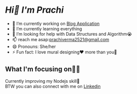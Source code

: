#  ***Hi👋 I'm Prachi***

- 🔭 I’m currently working on [Blog Application](https://github.com/prachi2523/Blog-Application.git)
- 🌱 I’m currently learning everything
- 🤔 I’m looking for help with Data Structures and Algorithm😭
- 📫 reach me asap:prachiverma2521@gmail.com
- 😄 Pronouns: She/her
- ⚡ Fun fact: I love mural designing❤️ more than you🤣

## What I'm focusing on👩‍💻
Currently improving my Nodejs skill🎯<br>
BTW you can also connect with me on [Linkedin](https://www.linkedin.com/in/prachi-verma-b10111245)

<!-- ### Language and Tools used:
<img src="https://upload.wikimedia.org/wikipedia/commons/6/6a/JavaScript-logo.png" alt=javaScript width=30px /> -->
<!--
**prachi2523/prachi2523** is a ✨ _special_ ✨ repository because its `README.md` (this file) appears on your GitHub profile.

Here are some ideas to get you started:

- 🔭 I’m currently working on ...
- 🌱 I’m currently learning ...
- 👯 I’m looking to collaborate on ...
- 🤔 I’m looking for help with ...
- 💬 Ask me about ...
- 📫 How to reach me: ...
- 😄 Pronouns: ...
- ⚡ Fun fact: ...
-->
